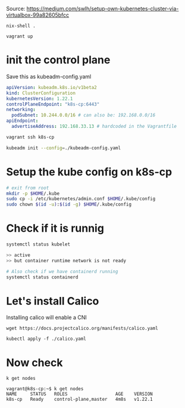 Source: https://medium.com/swlh/setup-own-kubernetes-cluster-via-virtualbox-99a82605bfcc


```
nix-shell .

vagrant up
```

# init the control plane

Save this as kubeadm-config.yaml

```yaml
apiVersion: kubeadm.k8s.io/v1beta2 
kind: ClusterConfiguration 
kubernetesVersion: 1.22.1 
controlPlaneEndpoint: "k8s-cp:6443" 
networking: 
  podSubnet: 10.244.0.0/16 # can also be: 192.168.0.0/16
apiEndpoint:
  advertiseAddress: 192.168.33.13 # hardcoded in the Vagrantfile
```

```sh
vagrant ssh k8s-cp

kubeadm init --config=./kubeadm-config.yaml
```


# Setup the kube config on k8s-cp

```sh
# exit from root
mkdir -p $HOME/.kube
sudo cp -i /etc/kubernetes/admin.conf $HOME/.kube/config
sudo chown $(id -u):$(id -g) $HOME/.kube/config
```

# Check if it is runnig

```sh
systemctl status kubelet

>> active
>> but container runtime network is not ready

# Also check if we have containerd running
systemctl status containerd
```

# Let's install Calico

Installing calico will enable a CNI

```
wget https://docs.projectcalico.org/manifests/calico.yaml

kubectl apply -f ./calico.yaml

```

# Now check

```
k get nodes

vagrant@k8s-cp:~$ k get nodes
NAME     STATUS   ROLES                  AGE    VERSION
k8s-cp   Ready    control-plane,master   4m8s   v1.22.1
```